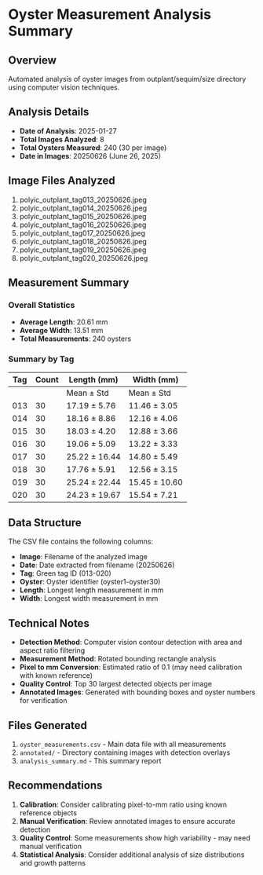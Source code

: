 # Oyster Measurement Analysis Summary

## Overview
Automated analysis of oyster images from outplant/sequim/size directory using computer vision techniques.

## Analysis Details
- **Date of Analysis**: 2025-01-27
- **Total Images Analyzed**: 8
- **Total Oysters Measured**: 240 (30 per image)
- **Date in Images**: 20250626 (June 26, 2025)

## Image Files Analyzed
1. polyic_outplant_tag013_20250626.jpeg
2. polyic_outplant_tag014_20250626.jpeg
3. polyic_outplant_tag015_20250626.jpeg
4. polyic_outplant_tag016_20250626.jpeg
5. polyic_outplant_tag017_20250626.jpeg
6. polyic_outplant_tag018_20250626.jpeg
7. polyic_outplant_tag019_20250626.jpeg
8. polyic_outplant_tag020_20250626.jpeg

## Measurement Summary

### Overall Statistics
- **Average Length**: 20.61 mm
- **Average Width**: 13.51 mm
- **Total Measurements**: 240 oysters

### Summary by Tag
| Tag | Count | Length (mm) | Width (mm) |
|-----|-------|-------------|------------|
|     |       | Mean ± Std  | Mean ± Std |
| 013 | 30    | 17.19 ± 5.76 | 11.46 ± 3.05 |
| 014 | 30    | 18.16 ± 8.86 | 12.16 ± 4.06 |
| 015 | 30    | 18.03 ± 4.20 | 12.88 ± 3.66 |
| 016 | 30    | 19.06 ± 5.09 | 13.22 ± 3.33 |
| 017 | 30    | 25.22 ± 16.44 | 14.80 ± 5.49 |
| 018 | 30    | 17.76 ± 5.91 | 12.56 ± 3.15 |
| 019 | 30    | 25.24 ± 22.44 | 15.45 ± 10.60 |
| 020 | 30    | 24.23 ± 19.67 | 15.54 ± 7.21 |

## Data Structure
The CSV file contains the following columns:
- **Image**: Filename of the analyzed image
- **Date**: Date extracted from filename (20250626)
- **Tag**: Green tag ID (013-020)
- **Oyster**: Oyster identifier (oyster1-oyster30)
- **Length**: Longest length measurement in mm
- **Width**: Longest width measurement in mm

## Technical Notes
- **Detection Method**: Computer vision contour detection with area and aspect ratio filtering
- **Measurement Method**: Rotated bounding rectangle analysis
- **Pixel to mm Conversion**: Estimated ratio of 0.1 (may need calibration with known reference)
- **Quality Control**: Top 30 largest detected objects per image
- **Annotated Images**: Generated with bounding boxes and oyster numbers for verification

## Files Generated
1. `oyster_measurements.csv` - Main data file with all measurements
2. `annotated/` - Directory containing images with detection overlays
3. `analysis_summary.md` - This summary report

## Recommendations
1. **Calibration**: Consider calibrating pixel-to-mm ratio using known reference objects
2. **Manual Verification**: Review annotated images to ensure accurate detection
3. **Quality Control**: Some measurements show high variability - may need manual verification
4. **Statistical Analysis**: Consider additional analysis of size distributions and growth patterns
